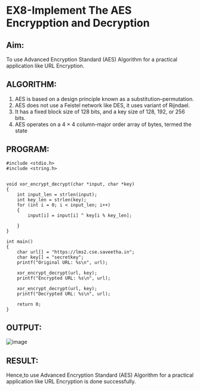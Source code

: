# EX8-Implement The AES Encrypption and Decryption
## Aim:
  To use Advanced Encryption Standard (AES) Algorithm for a practical application like URL Encryption.

## ALGORITHM: 
  1. AES is based on a design principle known as a substitution–permutation. 
  2. AES does not use a Feistel network like DES, it uses variant of Rijndael. 
  3. It has a fixed block size of 128 bits, and a key size of 128, 192, or 256 bits. 
  4. AES operates on a 4 × 4 column-major order array of bytes, termed the state

## PROGRAM: 
```
#include <stdio.h>
#include <string.h>


void xor_encrypt_decrypt(char *input, char *key)
{
    int input_len = strlen(input);
    int key_len = strlen(key);
    for (int i = 0; i < input_len; i++) 
    {
        input[i] = input[i] ^ key[i % key_len]; 
        
    }
}

int main()
{
    char url[] = "https://lms2.cse.saveetha.in";
    char key[] = "secretkey"; 
    printf("Original URL: %s\n", url);

    xor_encrypt_decrypt(url, key);
    printf("Encrypted URL: %s\n", url);

    xor_encrypt_decrypt(url, key);
    printf("Decrypted URL: %s\n", url);

    return 0;
}
```
## OUTPUT:
![image](https://github.com/user-attachments/assets/aad3b476-00c1-4eff-9c41-166d70a0a2ac)

## RESULT: 
Hence,to use Advanced Encryption Standard (AES) Algorithm for a practical application like URL Encryption is done successfully.
